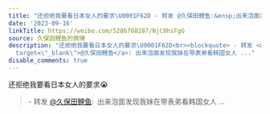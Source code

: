 ```yaml
---
title: "还拒绝我要看日本女人的要求\U0001F62D - 转发 @久保田鲤鱼:&ensp;出来泡面发现我妹在带表弟看韩国女人"
date: '2023-09-16'
linkTitle: https://weibo.com/5286768287/NjC9hsFgG
source: 久保田鲤鱼的微博
description: "还拒绝我要看日本女人的要求\U0001F62D<br><blockquote> - 转发 <a href=\"https://weibo.com/5286768287\"
  target=\"_blank\">@久保田鲤鱼</a>: 出来泡面发现我妹在带表弟看韩国女人 ..."
disable_comments: true
---
```

还拒绝我要看日本女人的要求😭<br><blockquote> - 转发 <a href="https://weibo.com/5286768287" target="_blank">@久保田鲤鱼</a>: 出来泡面发现我妹在带表弟看韩国女人 ...